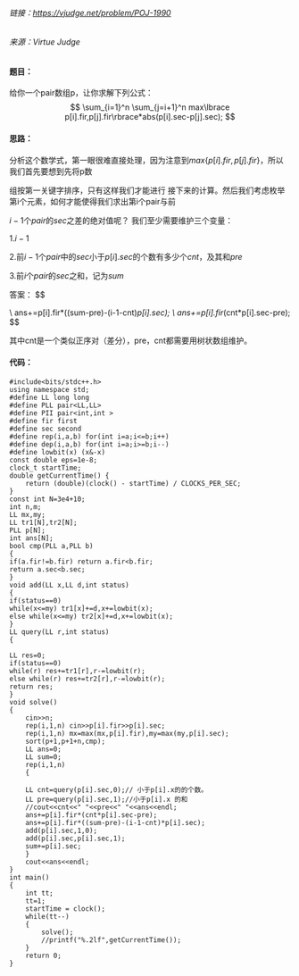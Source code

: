 
###### 链接：https://vjudge.net/problem/POJ-1990
###### 来源：Virtue Judge

#### 题目：
给你一个pair数组p，让你求解下列公式：
 $$ 
 \sum_{i=1}^n \sum_{j=i+1}^n max\lbrace p[i].fir,p[j].fir\rbrace*abs(p[i].sec-p[j].sec);
 $$

#### 思路：
分析这个数学式，第一眼很难直接处理，因为注意到$max\lbrace p[i].fir ,p[j].fir\rbrace$，所以我们首先要想到先将p数

组按第一关键字排序，只有这样我们才能进行
接下来的计算。然后我们考虑枚举第i个元素，如何才能使得我们求出第i个pair与前

$i-1$个$pair$的$sec$之差的绝对值呢？
我们至少需要维护三个变量：

1.$i-1$

2.前$i-1$个$pair$中的$sec$小于$p[i].sec$的个数有多少个$cnt$，及其和$pre$

3.前$i$个$pair$的$sec$之和，记为$sum$

答案：
$$

\\
ans+=p[i].fir*((sum-pre)-(i-1-cnt)*p[i].sec);
\\
ans+=p[i].fir*(cnt*p[i].sec-pre);
$$

其中cnt是一个类似正序对（差分），pre，cnt都需要用树状数组维护。

#### 代码：
    #include<bits/stdc++.h>
    using namespace std;
    #define LL long long 
    #define PLL pair<LL,LL>
    #define PII pair<int,int >
    #define fir first
    #define sec second
    #define rep(i,a,b) for(int i=a;i<=b;i++)
    #define dep(i,a,b) for(int i=a;i>=b;i--)
    #define lowbit(x) (x&-x)
    const double eps=1e-8;
    clock_t startTime;
    double getCurrentTime() {
        return (double)(clock() - startTime) / CLOCKS_PER_SEC;
    }
    const int N=3e4+10;
    int n,m;
    LL mx,my;
    LL tr1[N],tr2[N];
    PLL p[N];
    int ans[N];
    bool cmp(PLL a,PLL b)
    {
    if(a.fir!=b.fir) return a.fir<b.fir;
    return a.sec<b.sec;
    }
    void add(LL x,LL d,int status)
    {
    if(status==0)
    while(x<=my) tr1[x]+=d,x+=lowbit(x);
    else while(x<=my) tr2[x]+=d,x+=lowbit(x);
    }
    LL query(LL r,int status)
    {

    LL res=0;
    if(status==0)
    while(r) res+=tr1[r],r-=lowbit(r);
    else while(r) res+=tr2[r],r-=lowbit(r);
    return res;
    }
    void solve()
    {
        cin>>n;
        rep(i,1,n) cin>>p[i].fir>>p[i].sec;
        rep(i,1,n) mx=max(mx,p[i].fir),my=max(my,p[i].sec);
        sort(p+1,p+1+n,cmp);
        LL ans=0;
        LL sum=0;
        rep(i,1,n)
        { 

        LL cnt=query(p[i].sec,0);// 小于p[i].x的的个数。
        LL pre=query(p[i].sec,1);//小于p[i].x 的和
        //cout<<cnt<<" "<<pre<<" "<<ans<<endl;
        ans+=p[i].fir*(cnt*p[i].sec-pre);
        ans+=p[i].fir*((sum-pre)-(i-1-cnt)*p[i].sec);
        add(p[i].sec,1,0);
        add(p[i].sec,p[i].sec,1);
        sum+=p[i].sec;
        }
        cout<<ans<<endl;
    }
    int main()
    {
        int tt;
        tt=1;
        startTime = clock();
        while(tt--)
        {
            solve();
            //printf("%.2lf",getCurrentTime());
        }
        return 0;
    }

        